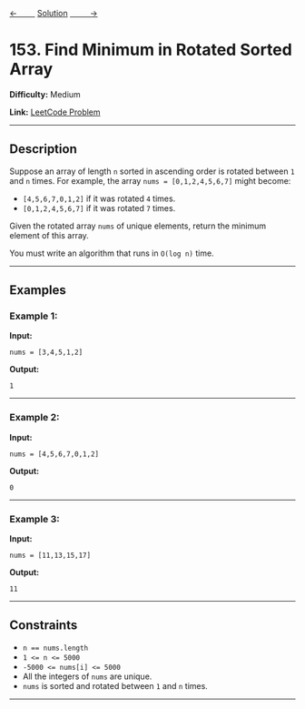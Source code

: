 [<-&nbsp;&nbsp;&nbsp;&nbsp;&nbsp;&nbsp;&nbsp;&nbsp;](../704.%20Binary%20Search/statement.md)
[Solution](153.%20Find%20Minimum%20in%20Rotated%20Sorted%20Array/solution.js)
[&nbsp;&nbsp;&nbsp;&nbsp;&nbsp;&nbsp;&nbsp;&nbsp; ->](../35.%20Search%20Insert%20Position/statement.md)

# 153. Find Minimum in Rotated Sorted Array

**Difficulty:** Medium

**Link:** [LeetCode Problem](https://leetcode.com/problems/find-minimum-in-rotated-sorted-array/)

---

## Description

Suppose an array of length `n` sorted in ascending order is rotated between `1` and `n` times. For example, the array `nums = [0,1,2,4,5,6,7]` might become:

- `[4,5,6,7,0,1,2]` if it was rotated `4` times.
- `[0,1,2,4,5,6,7]` if it was rotated `7` times.

Given the rotated array `nums` of unique elements, return the minimum element of this array.

You must write an algorithm that runs in `O(log n)` time.

---

## Examples

### Example 1:

**Input:**

```plaintext
nums = [3,4,5,1,2]
```

**Output:**

```plaintext
1
```

---

### Example 2:

**Input:**

```plaintext
nums = [4,5,6,7,0,1,2]
```

**Output:**

```plaintext
0
```

---

### Example 3:

**Input:**

```plaintext
nums = [11,13,15,17]
```

**Output:**

```plaintext
11
```

---

## Constraints

- `n == nums.length`
- `1 <= n <= 5000`
- `-5000 <= nums[i] <= 5000`
- All the integers of `nums` are unique.
- `nums` is sorted and rotated between `1` and `n` times.

---

